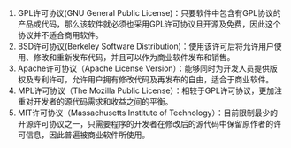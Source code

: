 1. GPL许可协议(GNU General Public License)：只要软件中包含有GPL协议的产品或代码，那么该软件就必须也采用GPL许可协议且开源及免费，因此这个协议并不适合商用软件。
2. BSD许可协议(Berkeley Software Distribution)：使用该许可后将允许用户使用、修改和重新发布代码，并且可以作为商业软件发布和销售。
3. Apache许可协议（Apache License Version）：能够同时为开发人员提供版权及专利许可，允许用户拥有修改代码及再发布的自由，适合于商业软件。
4. MPL许可协议（The Mozilla Public License）：相较于GPL许可协议，更加注重对开发者的源代码需求和收益之间的平衡。
5. MIT许可协议（Massachusetts Institute of Technology）：目前限制最少的开源许可协议之一，只需要程序的开发者在修改后的源代码中保留原作者的许可信息，因此普遍被商业软件所使用。
